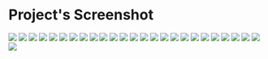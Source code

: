 # Project's Screenshot  
  
<img src="coffee-delivery.jpg">  
   
<img src="movieinfo.jpg">  
  
<img src="todoTask.png">  
  
<img src="crudFullStack.png">
  
<img src="TributePage.png">
          
<img src="calculator.png">
  
<img src="color-guessing.png">
  
<img src="pokestore1.png">

<img src="CronReactJS.png">


<img src="ProductLandingPage.png">  
  
<img src="Meteor.png">

<img src="Wiki.png">

<img src="Quote.png">

<img src="XGame.png">

<img src="logo-empuxo2.jpeg">

<img src="project.jpeg">

<img src="responsive.gif">

<img src="pokeStoreNext.png">

<img src="CoursesRank.png">

<img src="nodeExample.png">

<img src="weather-weekly.png">

<img src="starwars1.png">

<img src="ableton.png">

<img src="nuendo-logo.png">

<img src="spotify-client.png">

<img src="memory-game.png">



